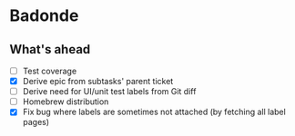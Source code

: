 # Badonde

## What's ahead

- [ ] Test coverage
- [x] Derive epic from subtasks' parent ticket
- [ ] Derive need for UI/unit test labels from Git diff
- [ ] Homebrew distribution
- [x] Fix bug where labels are sometimes not attached (by fetching all label pages)
